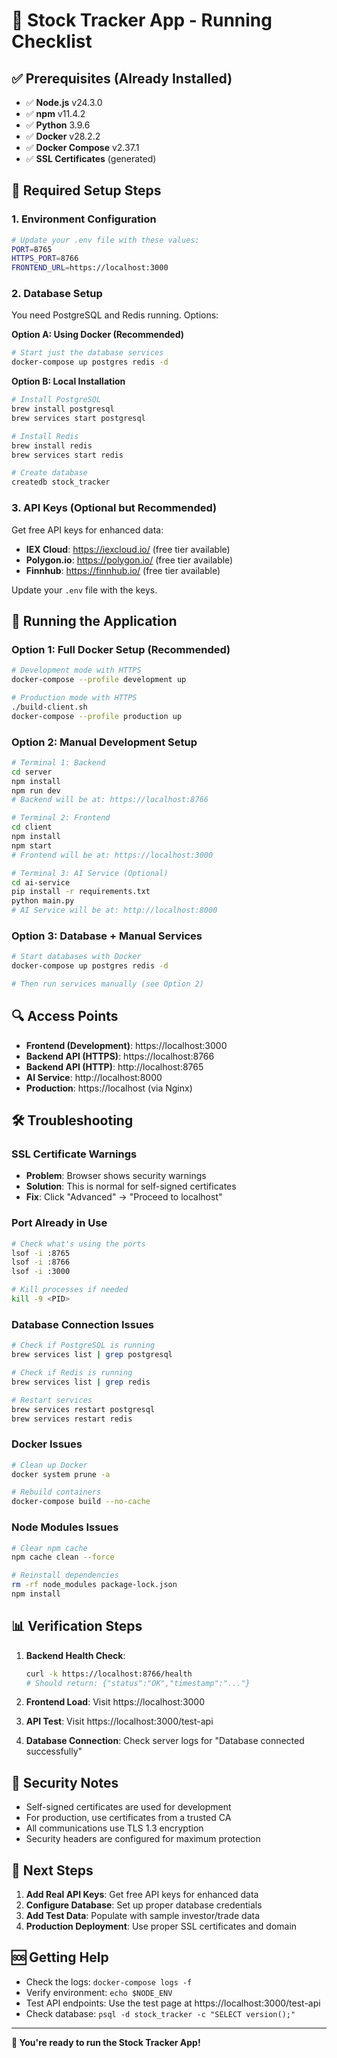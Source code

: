 # 🚀 Stock Tracker App - Running Checklist

## ✅ Prerequisites (Already Installed)

- ✅ **Node.js** v24.3.0
- ✅ **npm** v11.4.2  
- ✅ **Python** 3.9.6
- ✅ **Docker** v28.2.2
- ✅ **Docker Compose** v2.37.1
- ✅ **SSL Certificates** (generated)

## 🔧 Required Setup Steps

### 1. Environment Configuration
```bash
# Update your .env file with these values:
PORT=8765
HTTPS_PORT=8766
FRONTEND_URL=https://localhost:3000
```

### 2. Database Setup
You need PostgreSQL and Redis running. Options:

**Option A: Using Docker (Recommended)**
```bash
# Start just the database services
docker-compose up postgres redis -d
```

**Option B: Local Installation**
```bash
# Install PostgreSQL
brew install postgresql
brew services start postgresql

# Install Redis
brew install redis
brew services start redis

# Create database
createdb stock_tracker
```

### 3. API Keys (Optional but Recommended)
Get free API keys for enhanced data:
- **IEX Cloud**: https://iexcloud.io/ (free tier available)
- **Polygon.io**: https://polygon.io/ (free tier available)
- **Finnhub**: https://finnhub.io/ (free tier available)

Update your `.env` file with the keys.

## 🚀 Running the Application

### Option 1: Full Docker Setup (Recommended)
```bash
# Development mode with HTTPS
docker-compose --profile development up

# Production mode with HTTPS
./build-client.sh
docker-compose --profile production up
```

### Option 2: Manual Development Setup
```bash
# Terminal 1: Backend
cd server
npm install
npm run dev
# Backend will be at: https://localhost:8766

# Terminal 2: Frontend
cd client
npm install
npm start
# Frontend will be at: https://localhost:3000

# Terminal 3: AI Service (Optional)
cd ai-service
pip install -r requirements.txt
python main.py
# AI Service will be at: http://localhost:8000
```

### Option 3: Database + Manual Services
```bash
# Start databases with Docker
docker-compose up postgres redis -d

# Then run services manually (see Option 2)
```

## 🔍 Access Points

- **Frontend (Development)**: https://localhost:3000
- **Backend API (HTTPS)**: https://localhost:8766
- **Backend API (HTTP)**: http://localhost:8765
- **AI Service**: http://localhost:8000
- **Production**: https://localhost (via Nginx)

## 🛠️ Troubleshooting

### SSL Certificate Warnings
- **Problem**: Browser shows security warnings
- **Solution**: This is normal for self-signed certificates
- **Fix**: Click "Advanced" → "Proceed to localhost"

### Port Already in Use
```bash
# Check what's using the ports
lsof -i :8765
lsof -i :8766
lsof -i :3000

# Kill processes if needed
kill -9 <PID>
```

### Database Connection Issues
```bash
# Check if PostgreSQL is running
brew services list | grep postgresql

# Check if Redis is running
brew services list | grep redis

# Restart services
brew services restart postgresql
brew services restart redis
```

### Docker Issues
```bash
# Clean up Docker
docker system prune -a

# Rebuild containers
docker-compose build --no-cache
```

### Node Modules Issues
```bash
# Clear npm cache
npm cache clean --force

# Reinstall dependencies
rm -rf node_modules package-lock.json
npm install
```

## 📊 Verification Steps

1. **Backend Health Check**:
   ```bash
   curl -k https://localhost:8766/health
   # Should return: {"status":"OK","timestamp":"..."}
   ```

2. **Frontend Load**: Visit https://localhost:3000

3. **API Test**: Visit https://localhost:3000/test-api

4. **Database Connection**: Check server logs for "Database connected successfully"

## 🔐 Security Notes

- Self-signed certificates are used for development
- For production, use certificates from a trusted CA
- All communications use TLS 1.3 encryption
- Security headers are configured for maximum protection

## 📝 Next Steps

1. **Add Real API Keys**: Get free API keys for enhanced data
2. **Configure Database**: Set up proper database credentials
3. **Add Test Data**: Populate with sample investor/trade data
4. **Production Deployment**: Use proper SSL certificates and domain

## 🆘 Getting Help

- Check the logs: `docker-compose logs -f`
- Verify environment: `echo $NODE_ENV`
- Test API endpoints: Use the test page at https://localhost:3000/test-api
- Check database: `psql -d stock_tracker -c "SELECT version();"`

---

**🎉 You're ready to run the Stock Tracker App!** 
